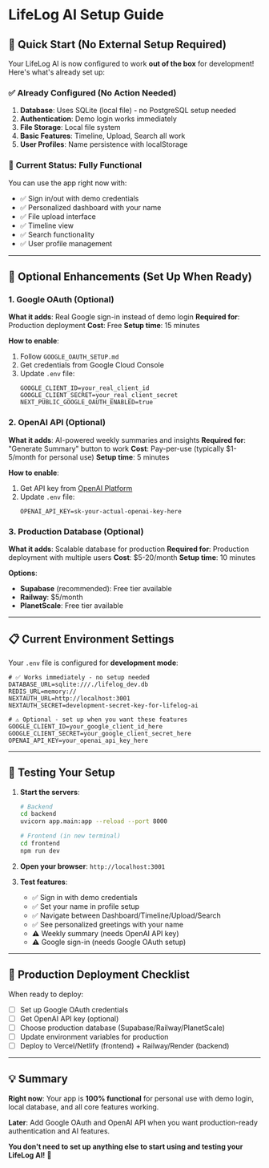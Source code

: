 # LifeLog AI Setup Guide

## 🚀 Quick Start (No External Setup Required)

Your LifeLog AI is now configured to work **out of the box** for development! Here's what's already set up:

### ✅ **Already Configured (No Action Needed)**

1. **Database**: Uses SQLite (local file) - no PostgreSQL setup needed
2. **Authentication**: Demo login works immediately
3. **File Storage**: Local file system
4. **Basic Features**: Timeline, Upload, Search all work
5. **User Profiles**: Name persistence with localStorage

### 🎯 **Current Status: Fully Functional**

You can use the app right now with:
- ✅ Sign in/out with demo credentials
- ✅ Personalized dashboard with your name
- ✅ File upload interface
- ✅ Timeline view
- ✅ Search functionality
- ✅ User profile management

---

## 🔧 **Optional Enhancements (Set Up When Ready)**

### **1. Google OAuth (Optional)**
**What it adds**: Real Google sign-in instead of demo login
**Required for**: Production deployment
**Cost**: Free
**Setup time**: 15 minutes

**How to enable**:
1. Follow `GOOGLE_OAUTH_SETUP.md`
2. Get credentials from Google Cloud Console
3. Update `.env` file:
   ```env
   GOOGLE_CLIENT_ID=your_real_client_id
   GOOGLE_CLIENT_SECRET=your_real_client_secret
   NEXT_PUBLIC_GOOGLE_OAUTH_ENABLED=true
   ```

### **2. OpenAI API (Optional)**
**What it adds**: AI-powered weekly summaries and insights
**Required for**: "Generate Summary" button to work
**Cost**: Pay-per-use (typically $1-5/month for personal use)
**Setup time**: 5 minutes

**How to enable**:
1. Get API key from [OpenAI Platform](https://platform.openai.com/api-keys)
2. Update `.env` file:
   ```env
   OPENAI_API_KEY=sk-your-actual-openai-key-here
   ```

### **3. Production Database (Optional)**
**What it adds**: Scalable database for production
**Required for**: Production deployment with multiple users
**Cost**: $5-20/month
**Setup time**: 10 minutes

**Options**:
- **Supabase** (recommended): Free tier available
- **Railway**: $5/month
- **PlanetScale**: Free tier available

---

## 📋 **Current Environment Settings**

Your `.env` file is configured for **development mode**:

```env
# ✅ Works immediately - no setup needed
DATABASE_URL=sqlite:///./lifelog_dev.db
REDIS_URL=memory://
NEXTAUTH_URL=http://localhost:3001
NEXTAUTH_SECRET=development-secret-key-for-lifelog-ai

# ⚠️ Optional - set up when you want these features
GOOGLE_CLIENT_ID=your_google_client_id_here
GOOGLE_CLIENT_SECRET=your_google_client_secret_here
OPENAI_API_KEY=your_openai_api_key_here
```

---

## 🧪 **Testing Your Setup**

1. **Start the servers**:
   ```bash
   # Backend
   cd backend
   uvicorn app.main:app --reload --port 8000
   
   # Frontend (in new terminal)
   cd frontend
   npm run dev
   ```

2. **Open your browser**: `http://localhost:3001`

3. **Test features**:
   - ✅ Sign in with demo credentials
   - ✅ Set your name in profile setup
   - ✅ Navigate between Dashboard/Timeline/Upload/Search
   - ✅ See personalized greetings with your name
   - ⚠️ Weekly summary (needs OpenAI API key)
   - ⚠️ Google sign-in (needs Google OAuth setup)

---

## 🚀 **Production Deployment Checklist**

When ready to deploy:

- [ ] Set up Google OAuth credentials
- [ ] Get OpenAI API key (optional)
- [ ] Choose production database (Supabase/Railway/PlanetScale)
- [ ] Update environment variables for production
- [ ] Deploy to Vercel/Netlify (frontend) + Railway/Render (backend)

---

## 💡 **Summary**

**Right now**: Your app is **100% functional** for personal use with demo login, local database, and all core features working.

**Later**: Add Google OAuth and OpenAI API when you want production-ready authentication and AI features.

**You don't need to set up anything else to start using and testing your LifeLog AI!** 🎉
